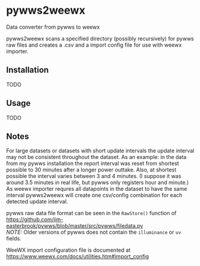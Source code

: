 # pywws2weewx
Data converter from pywws to weewx

pywws2weewx scans a specified directory (possibly recursively) for pywws raw files and creates a .csv and a import config file for use with weewx importer.

## Installation
TODO

## Usage
TODO

## Notes
For large datasets or datasets with short update intervals the update interval may not be consistent throughout the dataset. As an example: in the data from my pywws installation the report interval was reset from shortest possible to 30 minutes after a longer power outtake. Also, at shortest possible the interval varies between 3 and 4 minutes. (I suppose it was around 3.5 minutes in real life, but pywws only registers hour and minute.)
As weewx importer requres all datapoints in the dataset to have the same interval pywws2weewx will create one csv/config combination for each detected update interval.

pywws raw data file format can be seen in the `RawStore()` function of https://github.com/jim-easterbrook/pywws/blob/master/src/pywws/filedata.py  
*NOTE:* Older versions of pywws does not contain the `illuminance` or `uv` fields.

WeeWX import configuration file is documented at https://www.weewx.com/docs/utilities.htm#import_config
